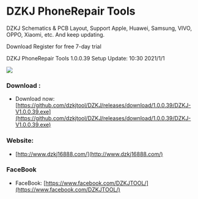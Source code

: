 # DZKJ PhoneRepair Tools
DZKJ Schematics & PCB Layout, Support Apple, Huawei, Samsung, VIVO, OPPO, Xiaomi, etc. And keep updating.

Download Register for free 7-day trial

DZKJ PhoneRepair Tools 1.0.0.39 Setup  Update: 10:30 2021/1/1

![](http://www.dzkj16888.com/img/github.png)



### Download :

* Download now: [https://github.com/dzkjtool/DZKJ/releases/download/1.0.0.39/DZKJ-V1.0.0.39.exe](https://github.com/dzkjtool/DZKJ/releases/download/1.0.0.39/DZKJ-V1.0.0.39.exe)

### Website:

*  [http://www.dzkj16888.com/](http://www.dzkj16888.com/)


### FaceBook

* FaceBook: [https://www.facebook.com/DZKJTOOL/](https://www.facebook.com/DZKJTOOL/)

